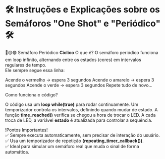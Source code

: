 # 🛠️ Instruções e Explicações sobre os Semáforos "One Shot" e "Periódico" 🛠️

🔴🟡🟢 Semáforo Periódico **Cíclico**
O que é?
O semáforo periódico funciona em loop infinito, alternando entre os estados (cores) em intervalos regulares de tempo.                                                                                          
Ele sempre segue essa linha:

Acende o vermelho → espera 3 segundos
Acende o amarelo → espera 3 segundos
Acende o verde → espera 3 segundos
Repete tudo de novo...

Como funciona o código?

O código usa um **loop while(true)** para rodar continuamente.
Um temporizador controla os intervalos, definindo quando mudar de estado.
A função **time_reached()** verifica se chegou a hora de trocar o LED.
A cada troca de LED, a variável **estado** é atualizada para controlar a sequência.

!Pontos Importantes!                                                                                                                                                                                                    
✅ Sempre executa automaticamente, sem precisar de interação do usuário.                                                                                                                                    
✅ Usa um temporizador de repetição **(repeating_timer_callback())**.                                                                                                                                       
✅ Ideal para simular um semáforo real que muda o sinal de forma automática.                                                                                                                                




